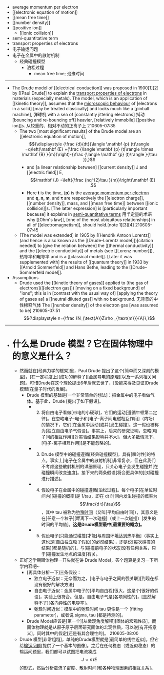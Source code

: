 - average momentum per electron
- [[electronic equation of motion]]
- [[mean free time]]
- [[number density]]
- [[positive ion]]
    - [[ionic collision]]
- semi-quantitative term
- transport properties of electrons
- 电子输运问题
- 电子在金属中的散射机制
    - 经典碰撞模型
        - 泊松过程
            - mean free time; 弛豫时间
- ---
- The Drude model of [[electrical conduction]] was proposed in 1900[1][2] by [[Paul Drude]] to explain the [transport properties of electrons](((5S9uaesKD))) in materials (especially metals). The model, which is an application of [[kinetic theory]], assumes that the [microscopic behaviour](((X2wCsqKed))) of [electrons in a solid] [may be treated classically] and looks much like a [pinball machine], 弹球机 with a sea of [constantly jittering electrons] 抖动 [bouncing and re-bouncing off] heavier, [relatively immobile] [[positive ion]]s. 从较重的、相对不动的正离子上
210605-07:35
    - The two [most significant results] of the Drude model are an [[electronic equation of motion]],
$${\displaystyle {\frac {d}{dt}}\langle \mathbf {p} (t)\rangle =q\left(\mathbf {E} +{\frac {\langle \mathbf {p} (t)\rangle \times \mathbf {B} }{m}}\right)-{\frac {\langle \mathbf {p} (t)\rangle }{\tau }},}$$
        - and [a linear relationship between] [[current density]] J and [[electric field]] E,
$$\mathbf {J} =\left({\frac {nq^{2}\tau }{m}}\right)\mathbf {E} .$$
        - Here __t__ is the time, ⟨**p**⟩ is the [average momentum per electron](((dGdmwCQ4e))) and __q, n, m__, and __τ__ are respectively the [[electron charge]], [[number density]], mass, and [[mean free time]] between [[ionic collision]]s. [The latter expression] is [particularly important because] it explains in [semi-quantitative terms](((hY-a4H221))) 用半定量的术语 why [[Ohm's law]], [one of the most ubiquitous relationships] in all of [[electromagnetism]], should hold.[note 1][3][4]
210605-07:45
    - [The model was extended] in 1905 by [[Hendrik Antoon Lorentz]] (and hence is also known as the [[Drude–Lorentz model]])[citation needed] to [give the relation between] the [[thermal conductivity]] and the [[electric conductivity]] of metals (see [[Lorenz number]]), 热导率和电导率 and is a [[classical model]]. [Later it was supplemented with] the results of [[quantum theory]] in 1933 by [[Arnold Sommerfeld]] and Hans Bethe, leading to the [[Drude–Sommerfeld model]].
- Assumptions
    - Drude used the [[kinetic theory of gases]] applied to [the gas of electrons]([[electron gas]]) [moving on a fixed background] of "ions"; this is in [contrast with the usual way of] [applying the theory of gases as] a [[neutral diluted gas]] with no background. 无背景的中性稀释气体 The [[number density]] of the electron gas [was assumed to be]   210605-07:51
$${\displaystyle n={\frac {N_{\text{A}}Z\rho _{\text{m}}}{A}},}$$
- ---
- # 什么是 Drude 模型？它在固体物理中的意义是什么？
    - 然而就在[经典力学的框架]里，Paul Drude 提出了这个[简单而又深刻的模型]，[在一定程度上][成功的解释了][金属导电的原理][以及一系列相关问题]。可惜Drude在这个理论提出6年后就去世了，[没能来得及见证]Drude模型[在量子时代的发展]。
        - Drude 模型的基础是[一个非常简单的想法]：把金属中的电子看做气体。基于此，Drude [提出了如下假设]。
            - 2. 将自由电子看做[带电的小硬球]，它们的运动[遵循牛顿第二定律]。在忽略电子-电子和[电子-离子间电磁相互作用]（内场）的情况下，它们[在金属中运动]或并[发生碰撞]。这一假设被称为[独立自由电子气假设]。事实上，后来的研究证明，忽略[电子间的相互作用][对实验结果影响并不大]，但大多数情况下，[电子-离子相互作用][是不能忽略的]。
            - 3. Drude 模型中的碰撞遵循[经典碰撞模型]，具有[瞬时性]的特点。事实上[电子在金属中的散射机制]非常复杂，但在此我们不考虑这些散射机制的详细原理，只关心电子会发生碰撞并[在碰撞瞬间改变速度]。接下来的两条假设[将会更具体的][对碰撞进行描述]。
            - 4. 假设电子在金属中的碰撞遵循[泊松过程]。每个电子[在单位时间内][碰撞的概率]是 1/tau，即在 dt 时间内发生碰撞的概率为 $$\frac{d t}{\tau}$$，其中 tau 被称为[弛豫时间](((88zw521sW)))（又叫[平均自由时间]），其意义是在[任意一个粒子][距离下一次碰撞]（或上一次碰撞）[发生的时间的平均值]。**这是Drude模型最中[最重要的概念]。**
            - 5. 假设电子[只能通过碰撞]才能[与周围环境达到热平衡]（事实上这也是[自由独立粒子假设]的必然结果），即是说[每次碰撞的结果][都是随机的]，与[碰撞前电子的状态]没有任何关系，只于[碰撞发生地点的温度]有关。
    - 正好这学期固体物理一开头就在讲 Drude Model，答个题算是复习一下所学内容吧~
        - [再具体分析一下]三条假设：
            - 独立电子近似：无奈而为之，[电子与电子之间的强关联][到现在都没有很好的解决方法]
            - 自由电子近似：金属中电子的[平均自由程]很大，这是个[很好的假设]，实验上很符合。但是，自由电子气是[各项同性的]，[显然解释不了][各向异性的电导率]。
            - 弛豫时间近似：模型中的弛豫时间 tau 更像是一个 [fitting parameter]，或者说 sigma, tau [都是待测的]。
        - Drude Model应该是[第一个][从微观角度解释][固体的宏观性质]，而固体物理就是从原子原子层面研究固体的宏观性质，可以说[有开拓意义]。同时其中的假定[还是有其合理性的]。
210605-08:00
    - Drude 模型[非常粗糙]，单纯的Drude模型就是[最简单的线性近似]。但它给[输运问题](((iknC9bh6A)))[提供了一个基本的图像]。之后在任何稳态（或近似稳态）的输运问题里，我们都可以试图把电流凑成 $$J \propto n \tau E$$ 的形式，然后分析载流子密度、散射时间[和各种物理因素的相互关系]。
